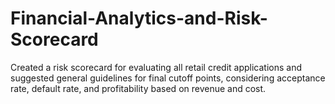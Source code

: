 # Financial-Analytics-and-Risk-Scorecard
Created a risk scorecard for evaluating all retail credit applications and suggested general guidelines for final cutoff points, considering acceptance rate, default rate, and profitability based on revenue and cost.
